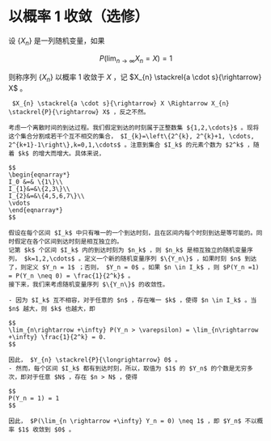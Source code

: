 # 以概率 1 收敛（选修）

设 $\{X_n\}$ 是一列随机变量，如果

$$P\left(\lim _{n \rightarrow \infty} X_{n}=X\right)=1$$

则称序列 $\{X_n\}$ 以概率 1 收敛于 $X$ ，记 $X_{n} \stackrel{a \cdot s}{\rightarrow} X$ 。

`````{prf:property}
 $X_{n} \stackrel{a \cdot s}{\rightarrow} X \Rightarrow X_{n} \stackrel{P}{\rightarrow} X$ ，反之不然。
`````

`````{prf:example}
考虑一个离散时间的到达过程。我们假定到达的时刻属于正整数集 ${1,2,\cdots}$ 。现将这个集合分割成若干个互不相交的集合， $I_{k}=\left\{2^{k}, 2^{k}+1, \cdots, 2^{k+1}-1\right\},k=0,1,\cdots$ 。注意到集合 $I_k$ 的元素个数为 $2^k$ ，随着 $k$ 的增大而增大。具体来说，

$$
\begin{eqnarray*}
I_0 &=& \{1\}\\
I_{1}&=&\{2,3\}\\
I_{2}&=&\{4,5,6,7\}\\
\vdots
\end{eqnarray*}
$$

假设在每个区间 $I_k$ 中只有唯一的一个到达时刻，且在区间内每个时刻到达是等可能的。同时假定在各个区间到达时刻是相互独立的。
记第 $k$ 个区间 $I_k$ 内的到达时刻为 $n_k$ ，则 $n_k$ 是相互独立的随机变量序列， $k=1,2,\cdots$ 。定义一个新的随机变量序列 $\{Y_n\}$ ，如果时刻 $n$ 到达了，则定义 $Y_n = 1$ ；否则， $Y_n = 0$ 。如果 $n \in I_k$ ，则 $P(Y_n =1) = P(Y_n \neq 0) = \frac{1}{2^k}$ 。
接下来，我们来考虑随机变量序列 $\{Y_n\}$ 的收敛性。

- 因为 $I_k$ 互不相容，对于任意的 $n$ ，存在唯一 $k$ ，使得 $n \in I_k$ 。当 $n$ 越大，则 $k$ 也越大，即

$$
\lim_{n\rightarrow +\infty} P(Y_n > \varepsilon) = \lim_{n\rightarrow +\infty} \frac{1}{2^k} = 0.
$$

因此， $Y_{n} \stackrel{P}{\longrightarrow} 0$ 。
- 然而，每个区间 $I_k$ 都有到达时刻，所以，取值为 $1$ 的 $Y_n$ 的个数是无穷多次，即对于任意 $N$ ，存在 $n > N$ ，使得

$$
P(Y_n = 1) = 1
$$

因此， $P(\lim_{n \rightarrow +\infty} Y_n = 0) \neq 1$ ，即 $Y_n$ 不以概率 $1$ 收敛到 $0$ 。

`````